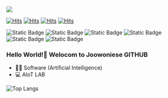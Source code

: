<img src="https://capsule-render.vercel.app/api?type=rounded&color=gradient&customColorList=2&height=150&section=header&text=Joowoniese%GITHUB&fontSize=70&fontColor=FFFFFF"/>


[![Hits](https://hits.seeyoufarm.com/api/count/incr/badge.svg?url=https%3A%2F%2Fgithub.com%2Fjoowoniese%2FAlbumart_GencerativeModel&count_bg=%2397C093&title_bg=%232D9626&icon=pytorch.svg&icon_color=%23FFFFFF&title=AACI-Gen&edge_flat=false)](https://hits.seeyoufarm.com)
[![Hits](https://hits.seeyoufarm.com/api/count/incr/badge.svg?url=https%3A%2F%2Fhabitual-thunbergia-bde.notion.site%2F138b6176e28a80d78160f4db65f23f85&count_bg=%2393B9C0&title_bg=%232D889A&icon=hackhands.svg&icon_color=%23FFFFFF&title=JoowonieseNotion&edge_flat=false)](https://hits.seeyoufarm.com)
[![Hits](https://hits.seeyoufarm.com/api/count/incr/badge.svg?url=https%3A%2F%2Fgithub.com%2Fjoowoniese%2FMRFScore_XGBoost_RegressionModel&count_bg=%2393A8C0&title_bg=%23265896&icon=pytorch.svg&icon_color=%23FFFFFF&title=MFRScoreXGBoost&edge_flat=false)](https://hits.seeyoufarm.com)
[![Hits](https://hits.seeyoufarm.com/api/count/incr/badge.svg?url=https%3A%2F%2Fgithub.com%2Fjoowoniese%2FLanguageIdentification&count_bg=%239396C0&title_bg=%23282696&icon=pytorch.svg&icon_color=%23FFFFFF&title=ASLIModel&edge_flat=false)](https://hits.seeyoufarm.com)

![Static Badge](https://custom-icon-badges.demolab.com/badge/python-red.svg?logo=python&logoColor=white)
![Static Badge](https://custom-icon-badges.demolab.com/badge/pytorch-orange.svg?logo=pytorch&logoColor=white)
![Static Badge](https://custom-icon-badges.demolab.com/badge/tensorflow-yellow.svg?logo=tensorflow&logoColor=white)
![Static Badge](https://custom-icon-badges.demolab.com/badge/cudnn-green.svg?logo=card&logoColor=white)
![Static Badge](https://custom-icon-badges.demolab.com/badge/numpy-blue.svg?logo=numpy&logoColor=white)
![Static Badge](https://custom-icon-badges.demolab.com/badge/matplotlib-purple.svg?logo=matplotlib&logoColor=white)




### Hello World!👋 Welocom to Joowoniese GITHUB
 - 👩‍💻 Software (Artificial Intelligence)
 - 💻 AIoT LAB


![Top Langs](https://github-readme-stats.vercel.app/api/top-langs/?username=anuraghazra&layout=compact)







<!--
**joowoniese/joowoniese** is a ✨ _special_ ✨ repository because its `README.md` (this file) appears on your GitHub profile.

Here are some ideas to get you started:

- 🔭 I’m currently working on ...
- 🌱 I’m currently learning ...
- 👯 I’m looking to collaborate on ...
- 🤔 I’m looking for help with ...
- 💬 Ask me about ...
- 📫 How to reach me: ...
- 😄 Pronouns: ...
- ⚡ Fun fact: ...
-->
